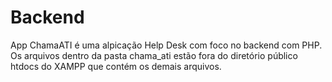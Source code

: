 # Backend
App ChamaATI é uma alpicação Help Desk com foco no backend com PHP. Os arquivos dentro da pasta chama_ati estão fora do diretório público htdocs do XAMPP que contém os demais arquivos.
